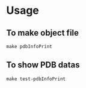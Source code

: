 # Usage
## To make object file
```
make pdbInfoPrint
```

## To show PDB datas
```
make test-pdbInfoPrint
```


